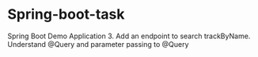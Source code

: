 # Spring-boot-task
Spring Boot Demo Application 3. Add an endpoint to search trackByName. Understand @Query and parameter passing to @Query
